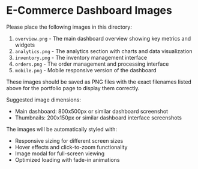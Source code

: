 # E-Commerce Dashboard Images

Please place the following images in this directory:

1. `overview.png` - The main dashboard overview showing key metrics and widgets
2. `analytics.png` - The analytics section with charts and data visualization
3. `inventory.png` - The inventory management interface
4. `orders.png` - The order management and processing interface
5. `mobile.png` - Mobile responsive version of the dashboard

These images should be saved as PNG files with the exact filenames listed above for the portfolio page to display them correctly.

Suggested image dimensions:
- Main dashboard: 800x500px or similar dashboard screenshot
- Thumbnails: 200x150px or similar dashboard interface screenshots

The images will be automatically styled with:
- Responsive sizing for different screen sizes
- Hover effects and click-to-zoom functionality
- Image modal for full-screen viewing
- Optimized loading with fade-in animations

